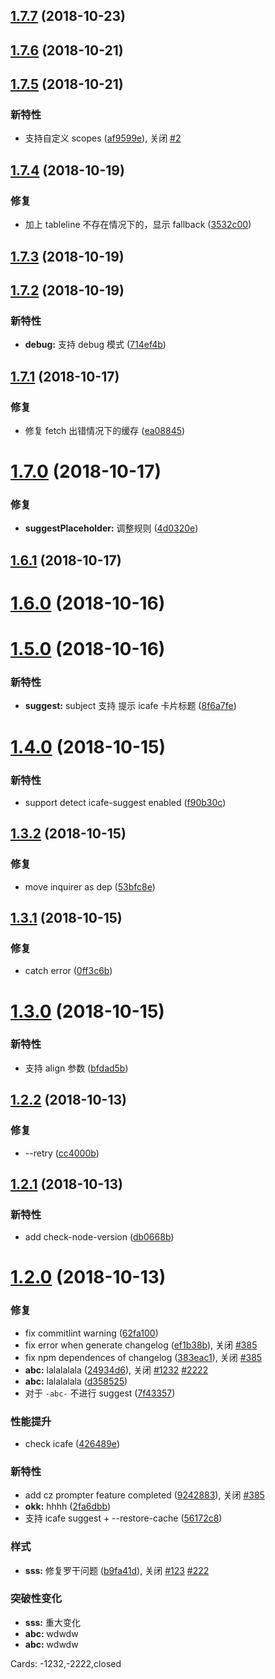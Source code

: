 ## [1.7.7](http://gitlab.baidu.com/be-fe/cz-conventional-changelog-befe/compare/v1.7.6...v1.7.7) (2018-10-23)

## [1.7.6](http://gitlab.baidu.com/be-fe/cz-conventional-changelog-befe/compare/v1.7.5...v1.7.6) (2018-10-21)

## [1.7.5](http://gitlab.baidu.com/be-fe/cz-conventional-changelog-befe/compare/v1.7.4...v1.7.5) (2018-10-21)

### 新特性

- 支持自定义 scopes ([af9599e](http://gitlab.baidu.com/be-fe/cz-conventional-changelog-befe/commit/af9599e)), 关闭 [#2](http://gitlab.baidu.com/be-fe/cz-conventional-changelog-befe/issues/2)

## [1.7.4](http://gitlab.baidu.com/be-fe/cz-conventional-changelog-befe/compare/v1.7.3...v1.7.4) (2018-10-19)

### 修复

- 加上 tableline 不存在情况下的，显示 fallback ([3532c00](http://gitlab.baidu.com/be-fe/cz-conventional-changelog-befe/commit/3532c00))

## [1.7.3](http://gitlab.baidu.com/be-fe/cz-conventional-changelog-befe/compare/v1.7.2...v1.7.3) (2018-10-19)

## [1.7.2](http://gitlab.baidu.com/be-fe/cz-conventional-changelog-befe/compare/v1.7.1...v1.7.2) (2018-10-19)

### 新特性

- **debug:** 支持 debug 模式 ([714ef4b](http://gitlab.baidu.com/be-fe/cz-conventional-changelog-befe/commit/714ef4b))

## [1.7.1](http://gitlab.baidu.com/be-fe/cz-conventional-changelog-befe/compare/v1.7.0...v1.7.1) (2018-10-17)

### 修复

- 修复 fetch 出错情况下的缓存 ([ea08845](http://gitlab.baidu.com/be-fe/cz-conventional-changelog-befe/commit/ea08845))

# [1.7.0](http://gitlab.baidu.com/be-fe/cz-conventional-changelog-befe/compare/v1.6.1...v1.7.0) (2018-10-17)

### 修复

- **suggestPlaceholder:** 调整规则 ([4d0320e](http://gitlab.baidu.com/be-fe/cz-conventional-changelog-befe/commit/4d0320e))

## [1.6.1](http://gitlab.baidu.com/be-fe/cz-conventional-changelog-befe/compare/v1.6.0...v1.6.1) (2018-10-17)

# [1.6.0](http://gitlab.baidu.com/be-fe/cz-conventional-changelog-befe/compare/v1.5.0...v1.6.0) (2018-10-16)

# [1.5.0](http://gitlab.baidu.com/be-fe/cz-conventional-changelog-befe/compare/v1.4.0...v1.5.0) (2018-10-16)

### 新特性

- **suggest:** subject 支持 提示 icafe 卡片标题 ([8f6a7fe](http://gitlab.baidu.com/be-fe/cz-conventional-changelog-befe/commit/8f6a7fe))

# [1.4.0](http://gitlab.baidu.com/be-fe/cz-conventional-changelog-befe/compare/v1.3.2...v1.4.0) (2018-10-15)

### 新特性

- support detect icafe-suggest enabled ([f90b30c](http://gitlab.baidu.com/be-fe/cz-conventional-changelog-befe/commit/f90b30c))

## [1.3.2](http://gitlab.baidu.com/be-fe/cz-conventional-changelog-befe/compare/v1.3.1...v1.3.2) (2018-10-15)

### 修复

- move inquirer as dep ([53bfc8e](http://gitlab.baidu.com/be-fe/cz-conventional-changelog-befe/commit/53bfc8e))

## [1.3.1](http://gitlab.baidu.com/be-fe/cz-conventional-changelog-befe/compare/v1.3.0...v1.3.1) (2018-10-15)

### 修复

- catch error ([0ff3c6b](http://gitlab.baidu.com/be-fe/cz-conventional-changelog-befe/commit/0ff3c6b))

# [1.3.0](http://gitlab.baidu.com/be-fe/cz-conventional-changelog-befe/compare/v1.2.2...v1.3.0) (2018-10-15)

### 新特性

- 支持 align 参数 ([bfdad5b](http://gitlab.baidu.com/be-fe/cz-conventional-changelog-befe/commit/bfdad5b))

## [1.2.2](http://gitlab.baidu.com/be-fe/cz-conventional-changelog-befe/compare/v1.2.1...v1.2.2) (2018-10-13)

### 修复

- --retry ([cc4000b](http://gitlab.baidu.com/be-fe/cz-conventional-changelog-befe/commit/cc4000b))

## [1.2.1](http://gitlab.baidu.com/be-fe/cz-conventional-changelog-befe/compare/v1.2.0...v1.2.1) (2018-10-13)

### 新特性

- add check-node-version ([db0668b](http://gitlab.baidu.com/be-fe/cz-conventional-changelog-befe/commit/db0668b))

# [1.2.0](http://gitlab.baidu.com/be-fe/cz-conventional-changelog-befe/compare/9242883...v1.2.0) (2018-10-13)

### 修复

- fix commitlint warning ([62fa100](http://gitlab.baidu.com/be-fe/cz-conventional-changelog-befe/commit/62fa100))
- fix error when generate changelog ([ef1b38b](http://gitlab.baidu.com/be-fe/cz-conventional-changelog-befe/commit/ef1b38b)), 关闭 [#385](http://gitlab.baidu.com/be-fe/cz-conventional-changelog-befe/issues/385)
- fix npm dependences of changelog ([383eac1](http://gitlab.baidu.com/be-fe/cz-conventional-changelog-befe/commit/383eac1)), 关闭 [#385](http://gitlab.baidu.com/be-fe/cz-conventional-changelog-befe/issues/385)
- **abc:** lalalalala ([24934d6](http://gitlab.baidu.com/be-fe/cz-conventional-changelog-befe/commit/24934d6)), 关闭 [#1232](http://gitlab.baidu.com/be-fe/cz-conventional-changelog-befe/issues/1232) [#2222](http://gitlab.baidu.com/be-fe/cz-conventional-changelog-befe/issues/2222)
- **abc:** lalalalala ([d358525](http://gitlab.baidu.com/be-fe/cz-conventional-changelog-befe/commit/d358525))
- 对于 `-abc-` 不进行 suggest ([7f43357](http://gitlab.baidu.com/be-fe/cz-conventional-changelog-befe/commit/7f43357))

### 性能提升

- check icafe ([426489e](http://gitlab.baidu.com/be-fe/cz-conventional-changelog-befe/commit/426489e))

### 新特性

- add cz prompter feature completed ([9242883](http://gitlab.baidu.com/be-fe/cz-conventional-changelog-befe/commit/9242883)), 关闭 [#385](http://gitlab.baidu.com/be-fe/cz-conventional-changelog-befe/issues/385)
- **okk:** hhhh ([2fa6dbb](http://gitlab.baidu.com/be-fe/cz-conventional-changelog-befe/commit/2fa6dbb))
- 支持 icafe suggest + --restore-cache ([56172c8](http://gitlab.baidu.com/be-fe/cz-conventional-changelog-befe/commit/56172c8))

### 样式

- **sss:** 修复罗干问题 ([b9fa41d](http://gitlab.baidu.com/be-fe/cz-conventional-changelog-befe/commit/b9fa41d)), 关闭 [#123](http://gitlab.baidu.com/be-fe/cz-conventional-changelog-befe/issues/123) [#222](http://gitlab.baidu.com/be-fe/cz-conventional-changelog-befe/issues/222)

### 突破性变化

- **sss:** 重大变化
- **abc:** wdwdw
- **abc:** wdwdw

Cards: -1232,-2222,closed
